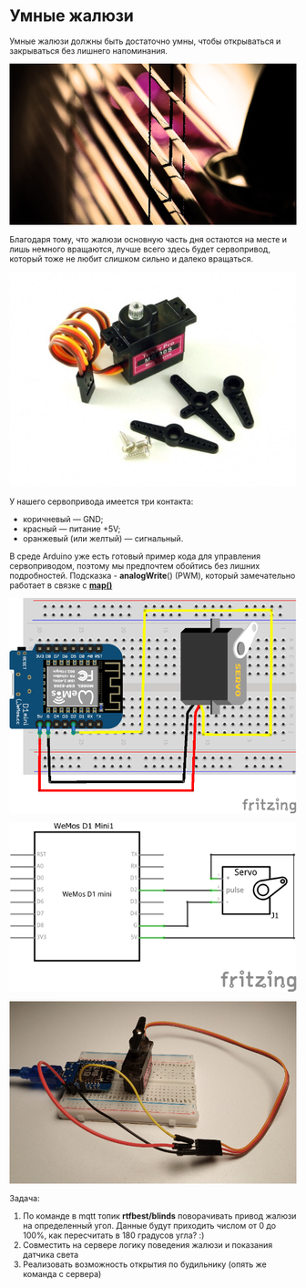 # Умные жалюзи

Умные жалюзи должны быть достаточно умны, чтобы открываться и закрываться без лишнего напоминания.

![](img/06/hand-music-light-abstract-photography-purple-875926-pxhere.com.png)

Благодаря тому, что жалюзи основную часть дня остаются на месте и лишь немного вращаются, лучше всего здесь будет сервопривод, который тоже не любит слишком сильно и далеко вращаться.

![](img/06/MTR-SRV-MG90S_1-600x450_0.png)

У нашего сервопривода имеется три контакта:

- коричневый — GND;
- красный — питание +5V;
- оранжевый (или желтый) — сигнальный.

В среде Arduino уже есть готовый пример кода для управления сервоприводом, поэтому мы предпочтем обойтись без лишних подробностей. Подсказка - **analogWrite**() (PWM), который замечательно работает в связке с [**map()**](https://www.arduino.cc/reference/en/language/functions/math/map/)

![](img/06/06_blinds_bb.png)

![](img/06/06_blinds_schema.png)



![](img/06/06_blinds.png)

Задача:

1. По команде в mqtt топик **rtfbest/blinds** поворачивать привод жалюзи на определенный угол. Данные будут приходить числом от 0 до 100%, как пересчитать в 180 градусов угла? :)
2. Совместить на сервере логику поведения жалюзи и показания датчика света
3. Реализовать возможность открытия по будильнику (опять же команда с сервера)